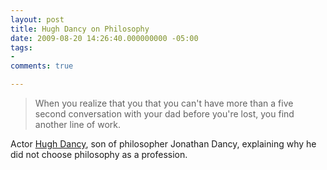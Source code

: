 ```yaml
---
layout: post
title: Hugh Dancy on Philosophy
date: 2009-08-20 14:26:40.000000000 -05:00
tags:
- 
comments: true

---
```

<blockquote>When you realize that you that you can't have more than a five second conversation with your dad before you're lost, you find another line of work.</p></blockquote>
<div class="attribution">Actor <a href="http://www.hulu.com/watch/88876/the-tonight-show-with-conan-obrien-hugh-dancy">Hugh Dancy</a>, son of philosopher Jonathan Dancy, explaining why he did not choose philosophy as a profession.</div>
